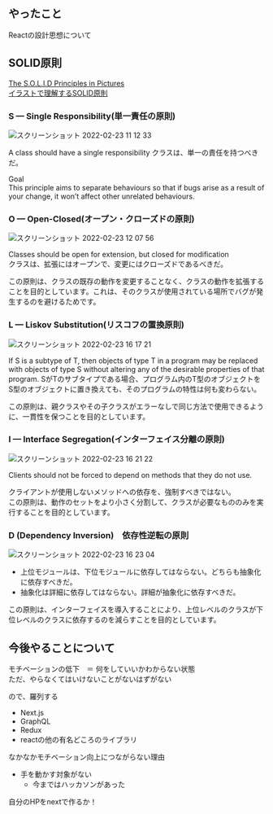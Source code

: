 ## やったこと
Reactの設計思想について

## SOLID原則
[The S.O.L.I.D Principles in Pictures](https://medium.com/backticks-tildes/the-s-o-l-i-d-principles-in-pictures-b34ce2f1e898)  
[イラストで理解するSOLID原則](https://qiita.com/baby-degu/items/d058a62f145235a0f007)  

### S — Single Responsibility(単一責任の原則)

![スクリーンショット 2022-02-23 11 12 33](https://user-images.githubusercontent.com/78260526/155251033-e23e0e13-7c5d-4de5-9878-bb5202356ebd.png)  

A class should have a single responsibility
クラスは、単一の責任を持つべきだ。


Goal  
This principle aims to separate behaviours so that if bugs arise as a result of your change, it won’t affect other unrelated behaviours.

### O — Open-Closed(オープン・クローズドの原則)  

![スクリーンショット 2022-02-23 12 07 56](https://user-images.githubusercontent.com/78260526/155255583-51bdf052-446b-46e8-9a94-baf76adfb932.png)  

Classes should be open for extension, but closed for modification  
クラスは、拡張にはオープンで、変更にはクローズドであるべきだ。

この原則は、クラスの既存の動作を変更することなく、クラスの動作を拡張することを目的としています。これは、そのクラスが使用されている場所でバグが発生するのを避けるためです。


### L — Liskov Substitution(リスコフの置換原則)  

![スクリーンショット 2022-02-23 16 17 21](https://user-images.githubusercontent.com/78260526/155275747-8fb9060b-b0f7-49d1-9c30-66eaf2d75c24.png)  

If S is a subtype of T, then objects of type T in a program may be replaced with objects of type S without altering any of the desirable properties of that program.
SがTのサブタイプである場合、プログラム内のT型のオブジェクトをS型のオブジェクトに置き換えても、そのプログラムの特性は何も変わらない。  

この原則は、親クラスやその子クラスがエラーなしで同じ方法で使用できるように、一貫性を保つことを目的としています。


### I — Interface Segregation(インターフェイス分離の原則)

![スクリーンショット 2022-02-23 16 21 22](https://user-images.githubusercontent.com/78260526/155276139-e792a6e1-43ef-401b-afb7-8355dc2c7b93.png)

Clients should not be forced to depend on methods that they do not use.  

クライアントが使用しないメソッドへの依存を、強制すべきではない。  
この原則は、動作のセットをより小さく分割して、クラスが必要なもののみを実行することを目的としています。


### D (Dependency Inversion)　依存性逆転の原則

![スクリーンショット 2022-02-23 16 23 04](https://user-images.githubusercontent.com/78260526/155276302-4c2f1724-1f65-4825-81dc-cc1fea3370ca.png)  

- 上位モジュールは、下位モジュールに依存してはならない。どちらも抽象化に依存すべきだ。
- 抽象化は詳細に依存してはならない。詳細が抽象化に依存すべきだ。

この原則は、インターフェイスを導入することにより、上位レベルのクラスが下位レベルのクラスに依存するのを減らすことを目的としています。  


## 今後やることについて
モチベーションの低下　＝ 何をしていいかわからない状態  
ただ、やらなくてはいけないことがないはずがない  

ので、羅列する

- Next.js
- GraphQL
- Redux
- reactの他の有名どころのライブラリ


なかなかモチベーション向上につながらない理由
- 手を動かす対象がない
  - 今まではハッカソンがあった

自分のHPをnextで作るか！  

